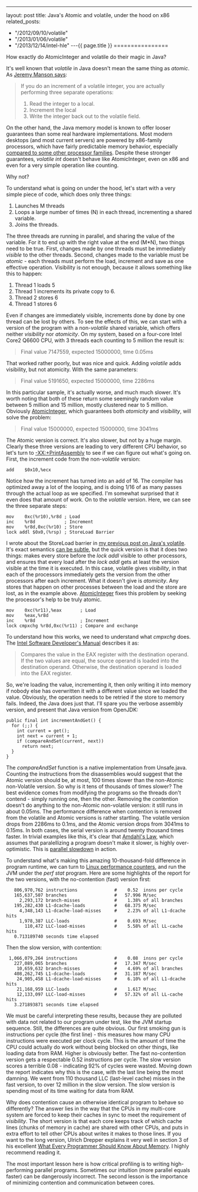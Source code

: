 ---
layout: post
title: Java's Atomic and volatile, under the hood on x86
related_posts:
  - "/2012/09/10/volatile"
  - "/2013/01/06/volatile"
  - "/2013/12/14/intel-hle"
---{{ page.title }}
================

<p class="meta">How exactly do AtomicInteger and volatile do their magic in Java?</p>

It's well known that *volatile* in Java doesn't mean the same thing as *atomic*. As [Jeremy Manson says](http://jeremymanson.blogspot.com/2007/08/volatile-does-not-mean-atomic.html):

> If you do an increment of a volatile integer, you are actually performing three separate operations:
> 1) Read the integer to a local.
> 2) Increment the local
> 3) Write the integer back out to the volatile field.

On the other hand, the Java memory model is known to offer looser guarantees than some real hardware implementations. Most modern desktops (and most current servers) are powered by x86-family processors, which have fairly predictable memory behavior, especially [compared to some other processor families](http://preshing.com/20121019/this-is-why-they-call-it-a-weakly-ordered-cpu). Despite these stronger guarantees, *volatile int* doesn't behave like AtomicInteger, even on x86 and even for a very simple operation like counting.

Why not?

To understand what is going on under the hood, let's start with a very simple piece of code, which does only three things:

 1. Launches M threads
 2. Loops a large number of times (N) in each thread, incrementing a shared variable.
 3. Joins the threads.

The three threads are running in parallel, and sharing the value of the variable. For it to end up with the right value at the end (M\*N), two things need to be true. First, changes made by one threads must be immediately *visible* to the other threads. Second, changes made to the variable must be *atomic* - each threads must perform the load, increment and save as one effective operation. Visibility is not enough, because it allows something like this to happen:

 1. Thread 1 loads 5
 2. Thread 1 increments its private copy to 6.
 3. Thread 2 stores 6
 4. Thread 1 stores 6

Even if changes are immediately visible, increments done by done by one thread can be lost by others. To see the effects of this, we can start with a version of the program with a non-*volatile* shared variable, which offers neither *visibility* nor *atomicity*. On my system, based on a four-core Intel Core2 Q6600 CPU, with 3 threads each counting to 5 million the result is:

> Final value 7147559, expected 15000000, time 0.05ms

That worked rather poorly, but was nice and quick. Adding *volatile* adds visibility, but not atomicity. With the same parameters:

> Final value 5191650, expected 15000000, time 2286ms

In this particular sample, it's actually worse, and much much slower. It's worth noting that both of these return some seemingly random value between 5 million and 15 million, mostly clustered near to 5 million. Obviously [AtomicInteger](http://docs.oracle.com/javase/6/docs/api/java/util/concurrent/atomic/AtomicInteger.html), which guarantees both *atomicity* and *visibility*, will solve the problem:

> Final value 15000000, expected 15000000, time 3041ms

The Atomic version is correct. It's also slower, but not by a huge margin. Clearly these three versions are leading to very different CPU behavior, so let's turn to [-XX:+PrintAssembly](https://wikis.oracle.com/display/HotSpotInternals/PrintAssembly) to see if we can figure out what's going on. First, the increment code from the non-*volatile* version:

    add    $0x10,%ecx

Notice how the increment has turned into an add of 16. The compiler has optimized away a lot of the looping, and is doing 1/16 of as many passes through the actual loop as we specified. I'm somewhat surprised that it even does that amount of work. On to the *volatile* version. Here, we can see the three separate steps:

    mov    0xc(%r10),%r8d ; Load
    inc    %r8d           ; Increment
    mov    %r8d,0xc(%r10) ; Store
    lock addl $0x0,(%rsp) ; StoreLoad Barrier

I wrote about the StoreLoad barrier in [my previous post on Java's volatile](http://brooker.co.za/blog/2012/09/10/volatile.html). It's exact semantics [can be subtle](http://preshing.com/20120710/memory-barriers-are-like-source-control-operations), but the quick version is that it does two things: makes every store before the *lock addl* visible to other processors, and ensures that every load after the *lock addl* gets at least the version visible at the time it is executed. In this case, volatile gives *visibility*, in that each of the processors immediately gets the version from the other processors after each increment. What it doesn't give is *atomicity*. Any stores that happen on other processes between the load and the store are lost, as in the example above. [AtomicInteger](http://docs.oracle.com/javase/6/docs/api/java/util/concurrent/atomic/AtomicInteger.html) fixes this problem by seeking the processor's help to be truly atomic.

    mov    0xc(%r11),%eax       ; Load
    mov    %eax,%r8d            
    inc    %r8d                 ; Increment
    lock cmpxchg %r8d,0xc(%r11) ; Compare and exchange

To understand how this works, we need to understand what *cmpxchg* does. The [Intel Software Developer's Manual](http://download.intel.com/products/processor/manual/325383.pdf) describes it as:

> Compares the value in the EAX register with the destination operand. If the two values are equal, the source operand is loaded into the destination operand. Otherwise, the destination operand is loaded into the EAX register.

So, we're loading the value, incrementing it, then only writing it into memory if nobody else has overwritten it with a different value since we loaded the value. Obviously, the operation needs to be retried if the store to memory fails. Indeed, the Java does just that. I'll spare you the verbose assembly version, and present that Java version from OpenJDK:

    public final int incrementAndGet() {
      for (;;) {
        int current = get();
        int next = current + 1;
        if (compareAndSet(current, next))
          return next;
      }
    }

The *compareAndSet* function is a native implementation from Unsafe.java. Counting the instructions from the disassemblies would suggest that the Atomic version should be, at most, 100 times slower than the non-Atomic non-Volatile version. So why is it tens of thousands of times slower? The best evidence comes from modifying the programs so the threads don't contend - simply running one, then the other. Removing the contention doesn't do anything to the non-Atomic non-volatile version: it still runs in about 0.05ms. The performance difference when contention is removed from the volatile and Atomic versions is rather startling. The volatile version drops from 2286ms to 0.1ms, and the Atomic version drops from 3041ms to 0.15ms. In both cases, the serial version is around twenty thousand times faster. In trivial examples like this, it's clear that [Amdahl's Law](http://en.wikipedia.org/wiki/Amdahl%27s_law), which assumes that paralellizing a program doesn't make it slower, is highly over-optimistic. This is [parallel slowdown](http://en.wikipedia.org/wiki/Parallel_slowdown) in action.

To understand what's making this amazing 10-thousand-fold difference in program runtime, we can turn to [Linux performance counters](https://perf.wiki.kernel.org/index.php/Main_Page), and run the JVM under the *perf stat* program. Here are some highlights of the report for the two versions, with the no-contention (fast) version first:

       806,970,762 instructions              #    0.52  insns per cycle 
       165,637,507 branches                  #   57.996 M/sec         
         2,293,172 branch-misses             #    1.38% of all branches
       195,282,430 L1-dcache-loads           #   68.375 M/sec          
         4,348,143 L1-dcache-load-misses     #    2.23% of all L1-dcache hits
         1,978,387 LLC-loads                 #    0.693 M/sec                
           110,472 LLC-load-misses           #    5.58% of all LL-cache hits 
       0.713189740 seconds time elapsed

Then the slow version, with contention:

     1,066,079,264 instructions              #    0.08  insns per cycle      
       227,089,065 branches                  #   17.347 M/sec                
        10,659,632 branch-misses             #    4.69% of all branches      
       408,262,745 L1-dcache-loads           #   31.187 M/sec                
        24,905,458 L1-dcache-load-misses     #    6.10% of all L1-dcache hits
        21,168,959 LLC-loads                 #    1.617 M/sec                
        12,133,097 LLC-load-misses           #   57.32% of all LL-cache hits 
       3.271893871 seconds time elapsed

We must be careful interpreting these results, because they are polluted with data not related to our program under test, like the JVM startup sequence. Still, the differences are quite obvious. Our first smoking gun is instructions per cycle (the first line) - this measures how many CPU instructions were executed per clock cycle. This is the amount of time the CPU could actually do work without being blocked on other things, like loading data from RAM. Higher is obviously better. The fast no-contention version gets a respectable 0.52 instructions per cycle. The slow version scores a terrible 0.08 - indicating 92% of cycles were wasted. Moving down the report indicates why this is the case, with the last line being the most damning. We went from 110 thousand LLC (last-level cache) misses in the fast version, to over 12 million in the slow version. The slow version is spending most of its time waiting for data from RAM.

Why does contention cause an otherwise identical program to behave so differently? The answer lies in the way that the CPUs in my multi-core system are forced to keep their caches in sync to meet the requirement of *visibility*. The short version is that each core keeps track of which cache lines (chunks of memory in cache) are shared with other CPUs, and puts in extra effort to tell other CPUs about writes it makes to those lines. If you want to the long version, Ulrich Drepper explains it very well in section 3 of his excellent [What Every Programmer Should Know About Memory](http://www.akkadia.org/drepper/cpumemory.pdf). I highly recommend reading it.

The most important lesson here is how critical profiling is to writing high-performing parallel programs. Sometimes our intuition (more parallel equals faster) can be dangerously incorrect. The second lesson is the importance of minimizing contention and communication between cores.